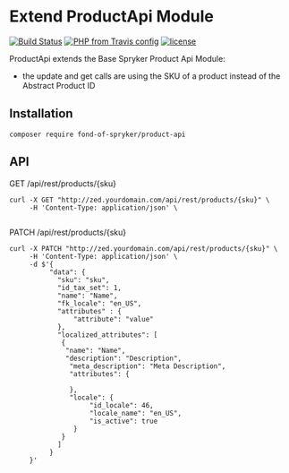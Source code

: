 # Extend ProductApi Module
[![Build Status](https://travis-ci.org/fond-of/spryker-product-api.svg?branch=master)](https://travis-ci.org/fond-of/spryker-product-api)
[![PHP from Travis config](https://img.shields.io/travis/php-v/symfony/symfony.svg)](https://php.net/)
[![license](https://img.shields.io/github/license/mashape/apistatus.svg)](https://packagist.org/packages/fond-of-spryker/product-api)

ProductApi extends the Base Spryker Product Api Module:
 * the update and get calls  are using the SKU of a product instead of the Abstract Product ID 



## Installation

```
composer require fond-of-spryker/product-api
```

## API

GET /api/rest/products/{sku}

```
curl -X GET "http://zed.yourdomain.com/api/rest/products/{sku}" \
     -H 'Content-Type: application/json' \
     
```

PATCH /api/rest/products/{sku}

```
curl -X PATCH "http://zed.yourdomain.com/api/rest/products/{sku}" \
     -H 'Content-Type: application/json' \
     -d $'{
          "data": {
            "sku": "sku",
            "id_tax_set": 1,
            "name": "Name",
            "fk_locale": "en_US",
            "attributes" : {
                "attribute": "value"
            },
            "localized_attributes": [
             {
              "name": "Name",
              "description": "Description",
               "meta_description": "Meta Description",
               "attributes": {
                
               },
               "locale": {
                    "id_locale": 46,
                    "locale_name": "en_US",
                    "is_active": true
                }
             }
            ]       
          }
     }'
     
```

